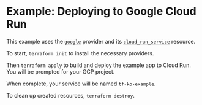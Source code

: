 # Example: Deploying to Google Cloud Run

This example uses the [`google`](https://registry.terraform.io/providers/hashicorp/google/latest/docs) provider and its [`cloud_run_service`](https://registry.terraform.io/providers/hashicorp/google/latest/docs/resources/cloud_run_service) resource.

To start, `terraform init` to install the necessary providers.

Then `terraform apply` to build and deploy the example app to Cloud Run.
You will be prompted for your GCP project.

When complete, your service will be named `tf-ko-example`.

To clean up created resources, `terraform destroy`.
